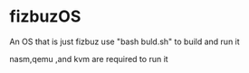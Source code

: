 # fizbuzOS
An OS that is just fizbuz
use "bash buld.sh" to build and run it

nasm,qemu ,and kvm are required to run it
